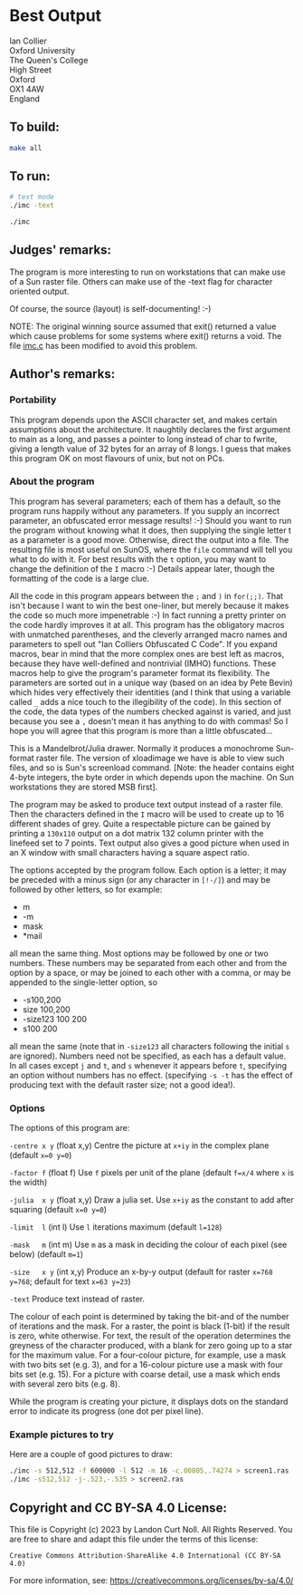# Best Output

Ian Collier  
Oxford University  
The Queen's College  
High Street  
Oxford  
OX1 4AW  
England

## To build:

```sh
make all
```

## To run:

```sh
# text mode
./imc -text

./imc 
```

## Judges' remarks:

The program is more interesting to run on workstations that can make use of a
Sun raster file.  Others can make use of the -text flag for character oriented
output.

Of course, the source (layout) is self-documenting!  :-)

NOTE: The original winning source assumed that exit() returned a value which cause
problems for some systems where exit() returns a void.  The file [imc.c](imc.c) has been
modified to avoid this problem.

## Author's remarks:

### Portability

This program depends upon the ASCII character set, and makes certain
assumptions about the architecture. It naughtily declares the first
argument to main as a long, and passes a pointer to long instead of char
to fwrite, giving a length value of 32 bytes for an array of 8 longs. I
guess that makes this program OK on most flavours of unix, but not on
PCs.

### About the program

This program has several parameters; each of them has a default, so the
program runs happily without any parameters. If you supply an incorrect
parameter, an obfuscated error message results! :-) Should you want to
run the program without knowing what it does, then supplying the single
letter t as a parameter is a good move. Otherwise, direct the output
into a file. The resulting file is most useful on SunOS, where the
`file` command will tell you what to do with it. For best results with
the `t` option, you may want to change the definition of the `I` macro :-)
Details appear later, though the formatting of the code is a large clue.

All the code in this program appears between the `;` and `)` in
`for(;;)`. That isn't because I want to win the best one-liner, but
merely because it makes the code so much more impenetrable :-) In fact
running a pretty printer on the code hardly improves it at all. This
program has the obligatory macros with unmatched parentheses, and the
cleverly arranged macro names and parameters to spell out "Ian Colliers
Obfuscated C Code". If you expand macros, bear in mind that the more
complex ones are best left as macros, because they have well-defined and
nontrivial (IMHO) functions. These macros help to give the program's
parameter format its flexibility. The parameters are sorted out in a
unique way (based on an idea by Pete Bevin) which hides very effectively
their identities (and I think that using a variable called `_` adds a nice
touch to the illegibility of the code). In this section of the code, the
data types of the numbers checked against is varied, and just because
you see a `,` doesn't mean it has anything to do with commas! So I hope
you will agree that this program is more than a little obfuscated...

This is a Mandelbrot/Julia drawer. Normally it produces a monochrome
Sun-format raster file. The version of xloadimage we have is able to
view such files, and so is Sun's screenload command. [Note: the header
contains eight 4-byte integers, the byte order in which depends upon the
machine. On Sun workstations they are stored MSB first].

The program may be asked to produce text output instead of a raster
file. Then the characters defined in the `I` macro will be used to create
up to 16 different shades of grey. Quite a respectable picture can be
gained by printing a `130x110` output on a dot matrix 132 column printer
with the linefeed set to 7 points. Text output also gives a good picture
when used in an X window with small characters having a square aspect
ratio.

The options accepted by the program follow. Each option is a letter; it
may be preceded with a minus sign (or any character in `[!-/]`) and may be
followed by other letters, so for example:


- m
- \-m
- mask
- \*mail


all mean the same thing. Most options may be followed by one or two
numbers. These numbers may be separated from each other and from the
option by a space, or may be joined to each other with a comma, or may
be appended to the single-letter option, so

- \-s100,200
- size 100,200
- \-size123 100 200
- s100 200

all mean the same (note that in `-size123` all characters following the
initial `s` are ignored). Numbers need not be specified, as each has a
default value. In all cases except `j` and `t`, and `s` whenever it
appears before `t`, specifying an option without numbers has no effect.
(specifying `-s -t` has the effect of producing text with the default
raster size; not a good idea!).

### Options

The options of this program are:

`-centre x y`  (float x,y) Centre the picture at `x+iy` in the complex
			 plane (default `x=0 y=0`)


`-factor f`    (float f)   Use `f` pixels per unit of the plane (default
			 `f=x/4` where `x` is the width)


`-julia  x y`  (float x,y) Draw a julia set. Use `x+iy` as the constant
			 to add after squaring (default `x=0 y=0`)

`-limit  l`    (int l)     Use `l` iterations maximum (default `l=128`)

`-mask   m`    (int m)     Use `m` as a mask in deciding the colour of each
			 pixel (see below) (default `m=1`)

`-size   x y`  (int x,y)   Produce an x-by-y output (default for raster
			 `x=768 y=768`; default for text `x=63 y=23`)

`-text`                    Produce text instead of raster.

The colour of each point is determined by taking the bit-and of the
number of iterations and the mask. For a raster, the point is black
(1-bit) if the result is zero, white otherwise. For text, the result of
the operation determines the greyness of the character produced, with a
blank for zero going up to a star for the maximum value. For a
four-colour picture, for example, use a mask with two bits set (e.g. 3),
and for a 16-colour picture use a mask with four bits set (e.g. 15). For
a picture with coarse detail, use a mask which ends with several zero
bits (e.g. 8).

While the program is creating your picture, it displays dots on the
standard error to indicate its progress (one dot per pixel line).

### Example pictures to try

Here are a couple of good pictures to draw:

```sh
./imc -s 512,512 -f 600000 -l 512 -m 16 -c.00805,.74274 > screen1.ras
./imc -s512,512 -j-.523,-.535 > screen2.ras
```

## Copyright and CC BY-SA 4.0 License:

This file is Copyright (c) 2023 by Landon Curt Noll.  All Rights Reserved.
You are free to share and adapt this file under the terms of this license:

    Creative Commons Attribution-ShareAlike 4.0 International (CC BY-SA 4.0)

For more information, see: https://creativecommons.org/licenses/by-sa/4.0/

